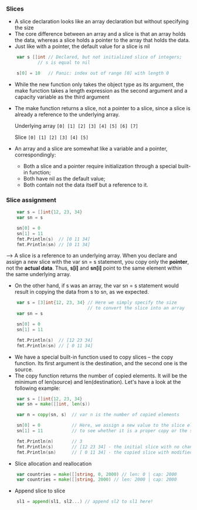 ### Slices
- A slice declaration looks like an array declaration but without specifying the size
- The core difference between an array and a slice is that an array holds the data, whereas a slice holds a pointer to the array that holds the data. 
- Just like with a pointer, the default value for a slice is nil

```go     
    var s []int // Declared, but not initialized slice of integers;
            // s is equal to nil

	s[0] = 10   // Panic: index out of range [0] with length 0 
```
- While the new function only takes the object type as its argument, the make function takes a length expression as the second argument and a capacity variable as the third argument 
- The make function returns a slice, not a pointer to a slice, since a slice is already a reference to the underlying array.

	Underlying array `[0] [1] [2] [3] [4] [5] [6] [7]`

	Slice			 `[0] [1] [2] [3] [4] [5]`
 
- An array and a slice are somewhat like a variable and a pointer, correspondingly:
	+ Both a slice and a pointer require initialization through a special built-in function;
	+ Both have nil as the default value;
	+ Both contain not the data itself but a reference to it.

### Slice assignment
```go 
	var s = []int{12, 23, 34}
	var sn = s

	sn[0] = 0
	sn[1] = 11
	fmt.Println(s)  // [0 11 34]
	fmt.Println(sn) // [0 11 34]
```

--> A slice is a reference to an underlying array. When you declare and assign a new slice with the var sn = s statement, you copy only the **pointer**, not the **actual data**. Thus, **s[i]** and **sn[i]** point to the same element within the same underlying array. 

- On the other hand, if s was an array, the var sn = s statement would result in copying the data from s to sn, as we expected.
```go 
	var s = [3]int{12, 23, 34} // Here we simply specify the size 
							   // to convert the slice into an array
	var sn = s

	sn[0] = 0
	sn[1] = 11

	fmt.Println(s)  // [12 23 34]
	fmt.Println(sn) // [ 0 11 34]
```

- We have a special built-in function used to copy slices – the copy function. Its first argument is the destination, and the second one is the source.
- The copy function returns the number of copied elements. It will be the minimum of len(source) and len(destination). Let's have a look at the following example:
```go 
	var s = []int{12, 23, 34}
	var sn = make([]int, len(s))

	var n = copy(sn, s)  // var n is the number of copied elements 

	sn[0] = 0            // Here, we assign a new value to the slice elements in order
	sn[1] = 11           // to see whether it is a proper copy or the same slice

	fmt.Println(n)       // 3
	fmt.Println(s)       // [12 23 34] - the initial slice with no changes
	fmt.Println(sn)      // [ 0 11 34] - the copied slice with modified elements
```
- Slice allocation and reallocation
```go 
	var countries = make([]string, 0, 2000) // len: 0 | cap: 2000
	var countries = make([]string, 2000) // len: 2000 | cap: 2000
```
	
- Append slice to slice
```go
	sl1 = append(sl1, sl2...) // append sl2 to sl1 here!
```
